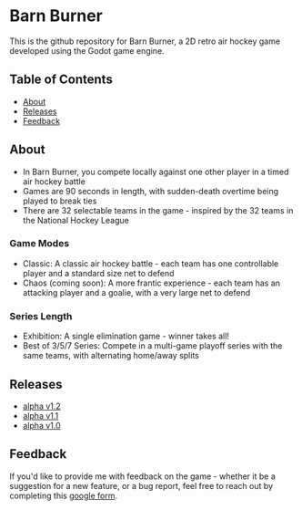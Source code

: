 # Barn Burner

This is the github repository for Barn Burner, a 2D retro air hockey game developed using the Godot game engine.

## Table of Contents

* [About](#about)
* [Releases](#releases)
* [Feedback](#feedback)

## About

* In Barn Burner, you compete locally against one other player in a timed air hockey battle
* Games are 90 seconds in length, with sudden-death overtime being played to break ties
* There are 32 selectable teams in the game - inspired by the 32 teams in the National Hockey League

### Game Modes

* Classic: A classic air hockey battle - each team has one controllable player and a standard size net to defend
* Chaos (coming soon): A more frantic experience - each team has an attacking player and a goalie, with a very large net to defend

### Series Length

* Exhibition: A single elimination game - winner takes all!
* Best of 3/5/7 Series: Compete in a multi-game playoff series with the same teams, with alternating home/away splits

## Releases

* [alpha v1.2](Docs/alpha_v1.2.md)
* [alpha v1.1](Docs/alpha_v1.1.md)
* [alpha v1.0](Docs/alpha_v1.0.md)

## Feedback

If you'd like to provide me with feedback on the game - whether it be a suggestion for a new feature,
or a bug report, feel free to reach out by completing this <a href="https://forms.gle/pC4UamHsJSf7qScC9">google form</a>. 

